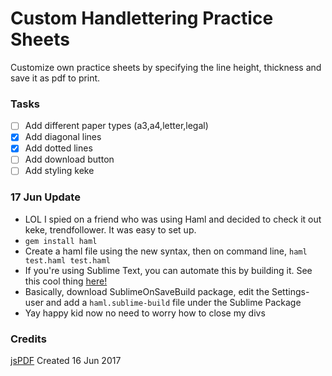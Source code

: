 # Custom Handlettering Practice Sheets
Customize own practice sheets by specifying the line height, thickness and save it as pdf to print. 

### Tasks
- [ ] Add different paper types (a3,a4,letter,legal)
- [x] Add diagonal lines
- [x] Add dotted lines
- [ ] Add download button
- [ ] Add styling keke

### 17 Jun Update
- LOL I spied on a friend who was using Haml and decided to check it out keke, trendfollower. It was easy to set up.
- `gem install haml`
- Create a haml file using the new syntax, then on command line, `haml test.haml test.haml`
- If you're using Sublime Text, you can automate this by building it. See this cool thing [here!](https://stackoverflow.com/questions/27154136/build-haml-automatic-in-sublime-3-doesnt-work)
- Basically, download SublimeOnSaveBuild package, edit the Settings-user and add a `haml.sublime-build` file under the Sublime Package
- Yay happy kid now no need to worry how to close my divs 

### Credits
[jsPDF](https://parall.ax/products/jspdf)
Created 16 Jun 2017